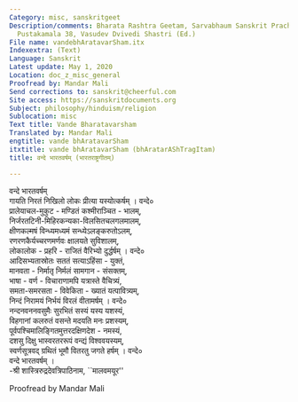 ```yaml
---
Category: misc, sanskritgeet
Description/comments: Bharata Rashtra Geetam, Sarvabhaum Sanskrit Prachar Karyalay
  Pustakamala 38, Vasudev Dvivedi Shastri (Ed.)
File name: vandebhAratavarSham.itx
Indexextra: (Text)
Language: Sanskrit
Latest update: May 1, 2020
Location: doc_z_misc_general
Proofread by: Mandar Mali
Send corrections to: sanskrit@cheerful.com
Site access: https://sanskritdocuments.org
Subject: philosophy/hinduism/religion
Sublocation: misc
Text title: Vande Bharatavarsham
Translated by: Mandar Mali
engtitle: vande bhAratavarSham
itxtitle: vande bhAratavarSham (bhAratarAShTragItam)
title: वन्दे भारतवर्षम् (भारतराष्ट्रगीतम्)

---
```

  
 वन्दे भारतवर्षम्   
गायति निरतं निखिलो लोकः प्रीत्या यस्योत्कर्षम् । वन्दे०  
प्रालेयाचल-मुकुट - मण्डितं कश्मीराञ्चित - भालम्,  
निर्जरतटिनी-मिहिरकन्यका-विलसितचलगलमालम्,  
क्षीणकल्मषं विन्ध्यमध्यमं सन्ध्येऽलङ्करुतोऽलम्,  
रणरणकैर्यच्चरणमर्णवः क्षालयते सुविशालम्,  
लोकालोक - प्रहरि - राजितं वैरिभ्यो दुर्द्धर्षम् । वन्दे०  
आदिसभ्यतास्रोतः सततं सत्याऽहिंसा - युक्तं,  
मानवता - निर्मातृ निर्मलं सामगान - संसक्तम्,  
भाषा - वर्ण - विचाराणामपि यत्रास्ते वैचित्र्यं,  
समता-समरसता - विवेकिता - ख्यातं यत्पावित्र्यम्,  
निन्दं निरामयं निर्भयं विरलं वीतामर्षम् । वन्दे०  
नन्दनवननवसुमैः सुरभितं सस्यं यस्य यशस्यं,  
विहगानां कलरुतं वसन्ते मदयति मनः प्रशस्यम्,  
पूर्वपश्चिमालिङ्गितमुत्तरदक्षिणदेश - नमस्यं,  
दशसु दिक्षु भास्वरतररूपं वन्द्यं विश्ववयस्यम्,  
स्वर्णसूत्रवद् ग्रथितं भूमौ वितरतु जगते हर्षम् । वन्दे०  
वन्दे भारतवर्षम् ।  
       -श्री शास्त्रिरुद्रदेवत्रिपाठिनाम, ``मालवमयूर''  
  
  
Proofread by Mandar Mali   
  
